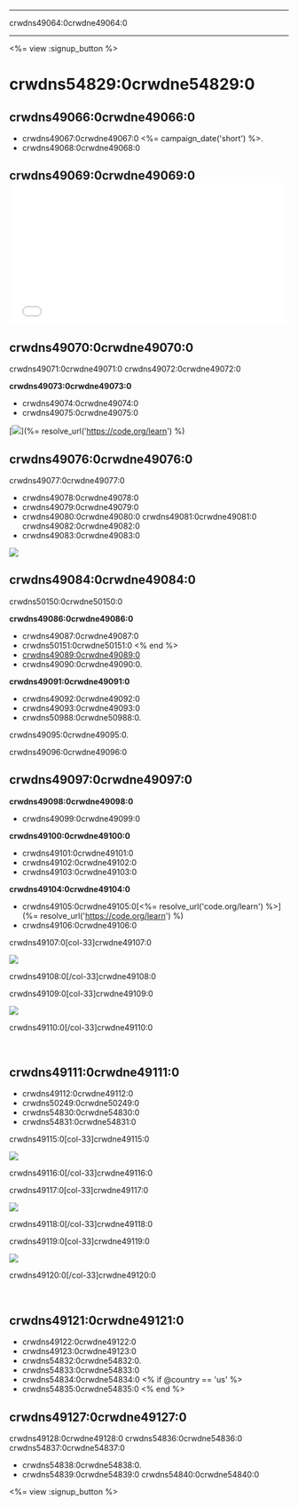 * * *

crwdns49064:0crwdne49064:0

* * *

<%= view :signup_button %>

# crwdns54829:0crwdne54829:0

## crwdns49066:0crwdne49066:0

  * crwdns49067:0crwdne49067:0 <%= campaign_date('short') %>.
  * crwdns49068:0crwdne49068:0

## crwdns49069:0crwdne49069:0 <iframe width="500" height="255" src="//www.youtube.com/embed/SrnvvWDm73k" frameborder="0" allowfullscreen></iframe>
## crwdns49070:0crwdne49070:0

crwdns49071:0crwdne49071:0 crwdns49072:0crwdne49072:0

**crwdns49073:0crwdne49073:0**

  * crwdns49074:0crwdne49074:0
  * crwdns49075:0crwdne49075:0

[![](/images/fit-700/tutorials.png)](%= resolve_url('https://code.org/learn') %)

## crwdns49076:0crwdne49076:0

crwdns49077:0crwdne49077:0

  * crwdns49078:0crwdne49078:0
  * crwdns49079:0crwdne49079:0
  * crwdns49080:0crwdne49080:0 crwdns49081:0crwdne49081:0 crwdns49082:0crwdne49082:0
  * crwdns49083:0crwdne49083:0

![](/images/fit-350/group_ipad.jpg)

## crwdns49084:0crwdne49084:0

crwdns50150:0crwdne50150:0

**crwdns49086:0crwdne49086:0**

  * crwdns49087:0crwdne49087:0
  * crwdns50151:0crwdne50151:0 <% end %>
  * [crwdns49089:0crwdne49089:0](https://www.youtube.com/watch?v=6XvmhE1J9PY)
  * crwdns49090:0crwdne49090:0.

**crwdns49091:0crwdne49091:0**

  * crwdns49092:0crwdne49092:0
  * crwdns49093:0crwdne49093:0
  * crwdns50988:0crwdne50988:0.

crwdns49095:0crwdne49095:0.

crwdns49096:0crwdne49096:0

## crwdns49097:0crwdne49097:0

**crwdns49098:0crwdne49098:0**

  * crwdns49099:0crwdne49099:0

**crwdns49100:0crwdne49100:0**

  * crwdns49101:0crwdne49101:0
  * crwdns49102:0crwdne49102:0
  * crwdns49103:0crwdne49103:0

**crwdns49104:0crwdne49104:0**

  * crwdns49105:0crwdne49105:0[<%= resolve_url('code.org/learn') %>](%= resolve_url('https://code.org/learn') %)
  * crwdns49106:0crwdne49106:0

crwdns49107:0[col-33]crwdne49107:0

![](/images/fit-250/highschoolgirls.jpeg)

crwdns49108:0[/col-33]crwdne49108:0

crwdns49109:0[col-33]crwdne49109:0

![](/images/fit-300/group_ar.jpg)

crwdns49110:0[/col-33]crwdne49110:0

<p style="clear:both">
  &nbsp;
</p>

## crwdns49111:0crwdne49111:0

  * crwdns49112:0crwdne49112:0
  * crwdns50249:0crwdne50249:0
  * crwdns54830:0crwdne54830:0
  * crwdns54831:0crwdne54831:0

crwdns49115:0[col-33]crwdne49115:0

![](/images/fit-250/celebrate2.jpeg)

crwdns49116:0[/col-33]crwdne49116:0

crwdns49117:0[col-33]crwdne49117:0

![](/images/fit-260/highlight-certificates.jpg)

crwdns49118:0[/col-33]crwdne49118:0

crwdns49119:0[col-33]crwdne49119:0

![](/images/fit-300/boy-certificate.jpg)

crwdns49120:0[/col-33]crwdne49120:0

<p style="clear:both">
  &nbsp;
</p>

## crwdns49121:0crwdne49121:0

  * crwdns49122:0crwdne49122:0
  * crwdns49123:0crwdne49123:0 
  * crwdns54832:0crwdne54832:0.
  * crwdns54833:0crwdne54833:0
  * crwdns54834:0crwdne54834:0 <% if @country == 'us' %>
  * crwdns54835:0crwdne54835:0 <% end %>

## crwdns49127:0crwdne49127:0

crwdns49128:0crwdne49128:0 crwdns54836:0crwdne54836:0 crwdns54837:0crwdne54837:0

  * crwdns54838:0crwdne54838:0.
  * crwdns54839:0crwdne54839:0 crwdns54840:0crwdne54840:0

<%= view :signup_button %>